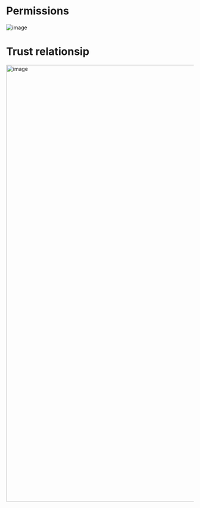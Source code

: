 # Permissions
![image](https://github.com/user-attachments/assets/06ab3a02-ecc8-4a81-8cf8-2156d77da208)

# Trust relationsip
<img width="1172" alt="image" src="https://github.com/user-attachments/assets/34ec4f4e-4df2-4174-913f-ac9d771ed539">

